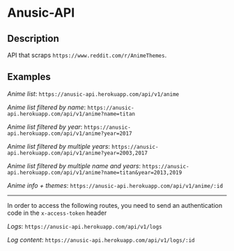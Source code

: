 # Anusic-API

## Description

API that scraps `https://www.reddit.com/r/AnimeThemes`.

## Examples

*Anime list*: `https://anusic-api.herokuapp.com/api/v1/anime`

*Anime list filtered by name*: `https://anusic-api.herokuapp.com/api/v1/anime?name=titan`

*Anime list filtered by year*: `https://anusic-api.herokuapp.com/api/v1/anime?year=2017`

*Anime list filtered by multiple years*: `https://anusic-api.herokuapp.com/api/v1/anime?year=2003,2017`

*Anime list filtered by multiple name and years*: `https://anusic-api.herokuapp.com/api/v1/anime?name=titan&year=2013,2019`

*Anime info + themes*: `https://anusic-api.herokuapp.com/api/v1/anime/:id`

---

In order to access the following routes, you need to send an authentication code in the `x-access-token` header

*Logs*: `https://anusic-api.herokuapp.com/api/v1/logs`

*Log content*: `https://anusic-api.herokuapp.com/api/v1/logs/:id`
